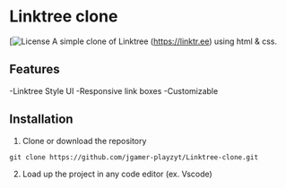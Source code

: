 # Linktree clone
[![License](https://github.com/Tentonaviation/Linktree-clone/blob/main/LICENSE)
A simple clone of Linktree (https://linktr.ee) using html & css.

## Features

-Linktree Style UI
-Responsive link boxes
-Customizable

## Installation

1. Clone or download the repository 

`git clone https://github.com/jgamer-playzyt/Linktree-clone.git`

2. Load up the project in any code editor (ex. Vscode)

